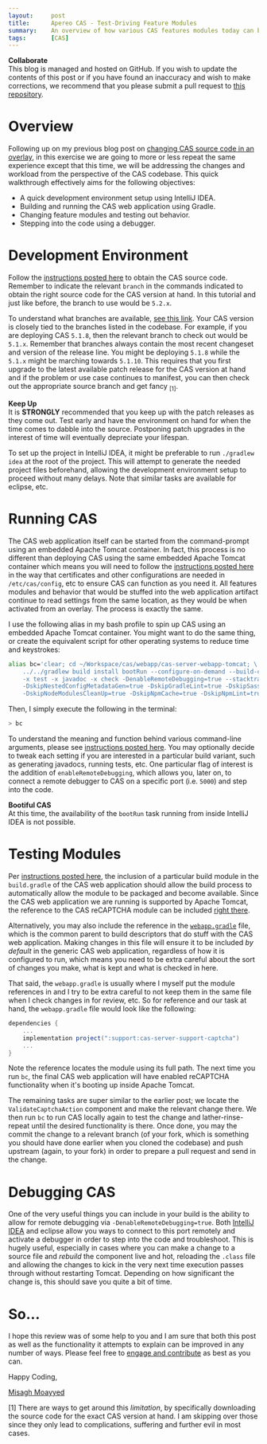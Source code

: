 ```yaml
---
layout:     post
title:      Apereo CAS - Test-Driving Feature Modules
summary:    An overview of how various CAS features modules today can be changed and tested from the perspective of a CAS contributor working on the codebase itself to handle a feature request, bug fix, etc.
tags:       [CAS]
---
```


<div class="alert alert-success">
<strong>Collaborate</strong><br/>This blog is managed and hosted on GitHub. If you wish to update the contents of this post or if you have found an inaccuracy and wish to make corrections, we recommend that you please submit a pull request to <a href="https://github.com/apereo/apereo.github.io">this repository</a>.
</div>

# Overview

Following up on my previous blog post on [changing CAS source code in an overlay](https://apereo.github.io/2018/04/01/cas-overlays-supercharged/), in this exercise we are going to more or less repeat the same experience except that this time, we will be addressing the changes and workload from the perspective of the CAS codebase. This quick walkthrough effectively aims for the following objectives:

- A quick development environment setup using IntelliJ IDEA.
- Building and running the CAS web application using Gradle.
- Changing feature modules and testing out behavior.
- Stepping into the code using a debugger.

# Development Environment

Follow the [instructions posted here](https://apereo.github.io/cas/developer/Build-Process-5X.html) to obtain the CAS source code. Remember to indicate the relevant `branch` in the commands indicated to obtain the right source code for the CAS version at hand. In this tutorial and just like before, the branch to use would be `5.2.x`.

To understand what branches are available, [see this link](https://github.com/apereo/cas/branches). Your CAS version is closely tied to the branches listed in the codebase. For example, if you are deploying CAS `5.1.8`, then the relevant branch to check out would be `5.1.x`. Remember that branches always contain the most recent changeset and version of the release line. You might be deploying `5.1.8` while the `5.1.x` might be marching towards `5.1.10`. This requires that you first upgrade to the latest available patch release for the CAS version at hand and if the problem or use case continues to manifest, you can then check out the appropriate source branch and get fancy <sub>[1]</sub>.

<div class="alert alert-info">
<strong>Keep Up</strong><br/>It is <b>STRONGLY</b> recommended that you keep up with the patch releases as they come out. Test early and have the environment on hand for when the time comes to dabble into the source. Postponing patch upgrades in the interest of time will eventually depreciate your lifespan.</div>

To set up the project in IntelliJ IDEA, it might be preferable to run `./gradlew idea` at the root of the project. This will attempt to generate the needed project files beforehand, allowing the development environment setup to proceed without many delays. Note that similar tasks are available for eclipse, etc.

# Running CAS

The CAS web application itself can be started from the command-prompt using an embedded Apache Tomcat container. In fact, this process is no different than deploying CAS using the same embedded Apache Tomcat container which means you will need to follow the [instructions posted here](https://apereo.github.io/cas/developer/Build-Process-5X.html) in the way that certificates and other configurations are needed in `/etc/cas/config`, etc to ensure CAS can function as you need it. All features modules and behavior that would be stuffed into the web application artifact continue to read settings from the same location, as they would be when activated from an overlay. The process is exactly the same.

I use the following alias in my bash profile to spin up CAS using an embedded Apache Tomcat container. You might want to do the same thing, or create the equivalent script for other operating systems to reduce time and keystrokes:

```bash
alias bc='clear; cd ~/Workspace/cas/webapp/cas-server-webapp-tomcat; \
    ../../gradlew build install bootRun --configure-on-demand --build-cache --parallel \
    -x test -x javadoc -x check -DenableRemoteDebugging=true --stacktrace \
    -DskipNestedConfigMetadataGen=true -DskipGradleLint=true -DskipSass=true \
    -DskipNodeModulesCleanUp=true -DskipNpmCache=true -DskipNpmLint=true'
```

Then, I simply execute the following in the terminal:

```bash
> bc
```

To understand the meaning and function behind various command-line arguments, please see [instructions posted here](https://apereo.github.io/cas/developer/Build-Process-5X.html). You may optionally decide to tweak each setting if you are interested in a particular build variant, such as generating javadocs, running tests, etc. One particular flag of interest is the addition of `enableRemoteDebugging`, which allows you, later on, to connect a remote debugger to CAS on a specific port (i.e. `5000`) and step into the code.

<div class="alert alert-info">
<strong>Bootiful CAS</strong><br/>At this time, the availability of the <code>bootRun</code> task running from inside IntelliJ IDEA is not possible.</div>

# Testing Modules

Per [instructions posted here](https://apereo.github.io/cas/developer/Build-Process-5X.html), the inclusion of a particular build module in the `build.gradle` of the CAS web application should allow the build process to automatically allow the module to be packaged and become available. Since the CAS web application we are running is supported by Apache Tomcat, the reference to the CAS reCAPTCHA module can be included [right there](https://github.com/apereo/cas/blob/5.2.x/webapp/cas-server-webapp-tomcat/build.gradle).

Alternatively, you may also include the reference in the [`webapp.gradle`](https://github.com/apereo/cas/blob/5.2.x/webapp/gradle/webapp.gradle#L109) file, which is the common parent to build descriptors that do stuff with the CAS web application. Making changes in this file will ensure it to be included *by default* in the generic CAS web application, regardless of how it is configured to run, which means you need to be extra careful about the sort of changes you make, what is kept and what is checked in here.

That said, the `webapp.gradle` is usually where I myself put the module references in and I try to be extra careful to not keep them in the same file when I check changes in for review, etc. So for reference and our task at hand, the `webapp.gradle` file would look like the following:

```gradle
dependencies {
    ...
    implementation project(":support:cas-server-support-captcha")
    ...
}
```

Note the reference locates the module using its full path. The next time you run `bc`, the final CAS web application will have enabled reCAPTCHA functionality when it's booting up inside Apache Tomcat.

The remaining tasks are super similar to the earlier post; we locate the `ValidateCaptchaAction` component and make the relevant change there. We then run `bc` to run CAS locally again to test the change and lather-rinse-repeat until the desired functionality is there. Once done, you may the commit the change to a relevant branch (of your fork, which is something you should have done earlier when you cloned the codebase) and push upstream (again, to your fork) in order to prepare a pull request and send in the change.

# Debugging CAS

One of the very useful things you can include in your build is the ability to allow for remote debugging via `-DenableRemoteDebugging=true`. Both [IntelliJ IDEA](https://www.jetbrains.com/help/idea/run-debug-configuration-remote-debug.html) and eclipse allow you ways to connect to this port remotely and activate a debugger in order to step into the code and troubleshoot. This is hugely useful, especially in cases where you can make a change to a source file and *rebuild* the component live and hot, reloading the `.class` file and allowing the changes to kick in the very next time execution passes through without restarting Tomcat. Depending on how significant the change is, this should save you quite a bit of time.

# So...

I hope this review was of some help to you and I am sure that both this post as well as the functionality it attempts to explain can be improved in any number of ways. Please feel free to [engage and contribute](https://apereo.github.io/cas/developer/Contributor-Guidelines.html) as best as you can.

Happy Coding,

[Misagh Moayyed](https://fawnoos.com)

[1] There are ways to get around this *limitation*, by specifically downloading the source code for the exact CAS version at hand. I am skipping over those since they only lead to complications, suffering and further evil in most cases.
